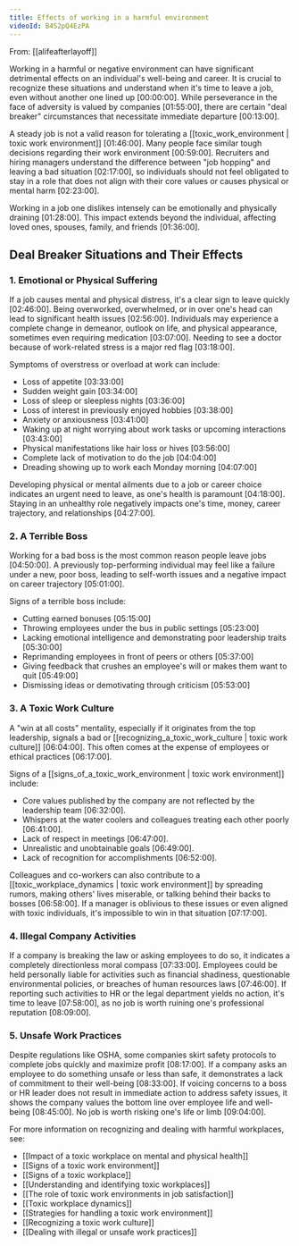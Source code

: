```yaml
---
title: Effects of working in a harmful environment
videoId: B4S2pQ4EzPA
---
```


From: [[alifeafterlayoff]] <br/> 

Working in a harmful or negative environment can have significant detrimental effects on an individual's well-being and career. It is crucial to recognize these situations and understand when it's time to leave a job, even without another one lined up <a class="yt-timestamp" data-t="00:00:00">[00:00:00]</a>. While perseverance in the face of adversity is valued by companies <a class="yt-timestamp" data-t="01:55:00">[01:55:00]</a>, there are certain "deal breaker" circumstances that necessitate immediate departure <a class="yt-timestamp" data-t="00:13:00">[00:13:00]</a>.

A steady job is not a valid reason for tolerating a [[toxic_work_environment | toxic work environment]] <a class="yt-timestamp" data-t="01:46:00">[01:46:00]</a>. Many people face similar tough decisions regarding their work environment <a class="yt-timestamp" data-t="00:59:00">[00:59:00]</a>. Recruiters and hiring managers understand the difference between "job hopping" and leaving a bad situation <a class="yt-timestamp" data-t="02:17:00">[02:17:00]</a>, so individuals should not feel obligated to stay in a role that does not align with their core values or causes physical or mental harm <a class="yt-timestamp" data-t="02:23:00">[02:23:00]</a>.

Working in a job one dislikes intensely can be emotionally and physically draining <a class="yt-timestamp" data-t="01:28:00">[01:28:00]</a>. This impact extends beyond the individual, affecting loved ones, spouses, family, and friends <a class="yt-timestamp" data-t="01:36:00">[01:36:00]</a>.

## Deal Breaker Situations and Their Effects

### 1. Emotional or Physical Suffering
If a job causes mental and physical distress, it's a clear sign to leave quickly <a class="yt-timestamp" data-t="02:46:00">[02:46:00]</a>. Being overworked, overwhelmed, or in over one's head can lead to significant health issues <a class="yt-timestamp" data-t="02:56:00">[02:56:00]</a>. Individuals may experience a complete change in demeanor, outlook on life, and physical appearance, sometimes even requiring medication <a class="yt-timestamp" data-t="03:07:00">[03:07:00]</a>. Needing to see a doctor because of work-related stress is a major red flag <a class="yt-timestamp" data-t="03:18:00">[03:18:00]</a>.

Symptoms of overstress or overload at work can include:
*   Loss of appetite <a class="yt-timestamp" data-t="03:33:00">[03:33:00]</a>
*   Sudden weight gain <a class="yt-timestamp" data-t="03:34:00">[03:34:00]</a>
*   Loss of sleep or sleepless nights <a class="yt-timestamp" data-t="03:36:00">[03:36:00]</a>
*   Loss of interest in previously enjoyed hobbies <a class="yt-timestamp" data-t="03:38:00">[03:38:00]</a>
*   Anxiety or anxiousness <a class="yt-timestamp" data-t="03:41:00">[03:41:00]</a>
*   Waking up at night worrying about work tasks or upcoming interactions <a class="yt-timestamp" data-t="03:43:00">[03:43:00]</a>
*   Physical manifestations like hair loss or hives <a class="yt-timestamp" data-t="03:56:00">[03:56:00]</a>
*   Complete lack of motivation to do the job <a class="yt-timestamp" data-t="04:04:00">[04:04:00]</a>
*   Dreading showing up to work each Monday morning <a class="yt-timestamp" data-t="04:07:00">[04:07:00]</a>

Developing physical or mental ailments due to a job or career choice indicates an urgent need to leave, as one's health is paramount <a class="yt-timestamp" data-t="04:18:00">[04:18:00]</a>. Staying in an unhealthy role negatively impacts one's time, money, career trajectory, and relationships <a class="yt-timestamp" data-t="04:27:00">[04:27:00]</a>.

### 2. A Terrible Boss
Working for a bad boss is the most common reason people leave jobs <a class="yt-timestamp" data-t="04:50:00">[04:50:00]</a>. A previously top-performing individual may feel like a failure under a new, poor boss, leading to self-worth issues and a negative impact on career trajectory <a class="yt-timestamp" data-t="05:01:00">[05:01:00]</a>.

Signs of a terrible boss include:
*   Cutting earned bonuses <a class="yt-timestamp" data-t="05:15:00">[05:15:00]</a>
*   Throwing employees under the bus in public settings <a class="yt-timestamp" data-t="05:23:00">[05:23:00]</a>
*   Lacking emotional intelligence and demonstrating poor leadership traits <a class="yt-timestamp" data-t="05:30:00">[05:30:00]</a>
*   Reprimanding employees in front of peers or others <a class="yt-timestamp" data-t="05:37:00">[05:37:00]</a>
*   Giving feedback that crushes an employee's will or makes them want to quit <a class="yt-timestamp" data-t="05:49:00">[05:49:00]</a>
*   Dismissing ideas or demotivating through criticism <a class="yt-timestamp" data-t="05:53:00">[05:53:00]</a>

### 3. A Toxic Work Culture
A "win at all costs" mentality, especially if it originates from the top leadership, signals a bad or [[recognizing_a_toxic_work_culture | toxic work culture]] <a class="yt-timestamp" data-t="06:04:00">[06:04:00]</a>. This often comes at the expense of employees or ethical practices <a class="yt-timestamp" data-t="06:17:00">[06:17:00]</a>.

Signs of a [[signs_of_a_toxic_work_environment | toxic work environment]] include:
*   Core values published by the company are not reflected by the leadership team <a class="yt-timestamp" data-t="06:32:00">[06:32:00]</a>.
*   Whispers at the water coolers and colleagues treating each other poorly <a class="yt-timestamp" data-t="06:41:00">[06:41:00]</a>.
*   Lack of respect in meetings <a class="yt-timestamp" data-t="06:47:00">[06:47:00]</a>.
*   Unrealistic and unobtainable goals <a class="yt-timestamp" data-t="06:49:00">[06:49:00]</a>.
*   Lack of recognition for accomplishments <a class="yt-timestamp" data-t="06:52:00">[06:52:00]</a>.

Colleagues and co-workers can also contribute to a [[toxic_workplace_dynamics | toxic work environment]] by spreading rumors, making others' lives miserable, or talking behind their backs to bosses <a class="yt-timestamp" data-t="06:58:00">[06:58:00]</a>. If a manager is oblivious to these issues or even aligned with toxic individuals, it's impossible to win in that situation <a class="yt-timestamp" data-t="07:17:00">[07:17:00]</a>.

### 4. Illegal Company Activities
If a company is breaking the law or asking employees to do so, it indicates a completely directionless moral compass <a class="yt-timestamp" data-t="07:33:00">[07:33:00]</a>. Employees could be held personally liable for activities such as financial shadiness, questionable environmental policies, or breaches of human resources laws <a class="yt-timestamp" data-t="07:46:00">[07:46:00]</a>. If reporting such activities to HR or the legal department yields no action, it's time to leave <a class="yt-timestamp" data-t="07:58:00">[07:58:00]</a>, as no job is worth ruining one's professional reputation <a class="yt-timestamp" data-t="08:09:00">[08:09:00]</a>.

### 5. Unsafe Work Practices
Despite regulations like OSHA, some companies skirt safety protocols to complete jobs quickly and maximize profit <a class="yt-timestamp" data-t="08:17:00">[08:17:00]</a>. If a company asks an employee to do something unsafe or less than safe, it demonstrates a lack of commitment to their well-being <a class="yt-timestamp" data-t="08:33:00">[08:33:00]</a>. If voicing concerns to a boss or HR leader does not result in immediate action to address safety issues, it shows the company values the bottom line over employee life and well-being <a class="yt-timestamp" data-t="08:45:00">[08:45:00]</a>. No job is worth risking one's life or limb <a class="yt-timestamp" data-t="09:04:00">[09:04:00]</a>.

For more information on recognizing and dealing with harmful workplaces, see:
*   [[Impact of a toxic workplace on mental and physical health]]
*   [[Signs of a toxic work environment]]
*   [[Signs of a toxic workplace]]
*   [[Understanding and identifying toxic workplaces]]
*   [[The role of toxic work environments in job satisfaction]]
*   [[Toxic workplace dynamics]]
*   [[Strategies for handling a toxic work environment]]
*   [[Recognizing a toxic work culture]]
*   [[Dealing with illegal or unsafe work practices]]